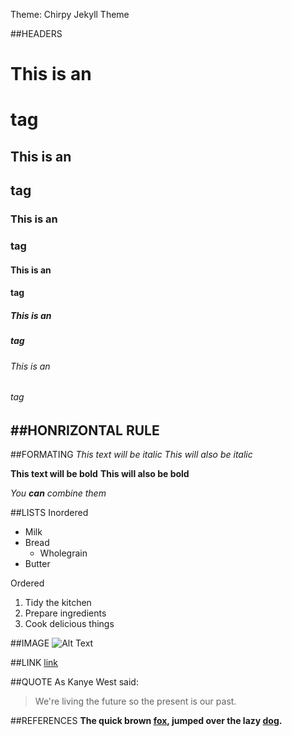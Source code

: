 Theme: Chirpy Jekyll Theme

##HEADERS

# This is an <h1> tag
## This is an <h2> tag
### This is an <h3> tag
#### This is an <h4> tag
##### This is an <h5> tag
###### This is an <h6> tag

##HONRIZONTAL RULE
---


##FORMATING
*This text will be italic*
_This will also be italic_

**This text will be bold**
__This will also be bold__

_You **can** combine them_


##LISTS
Inordered
* Milk
* Bread
    * Wholegrain
* Butter

Ordered
1. Tidy the kitchen  
2. Prepare ingredients  
3. Cook delicious things

##IMAGE
![Alt Text](url)

##LINK
[link](http://example.com)

##QUOTE
As Kanye West said:

> We're living the future so
> the present is our past.

##REFERENCES
**The quick brown [fox][1], jumped over the lazy [dog][2].**

[1]: https://en.wikipedia.org/wiki/Fox "Wikipedia: Fox"
[2]: https://en.wikipedia.org/wiki/Dog "Wikipedia: Dog"
